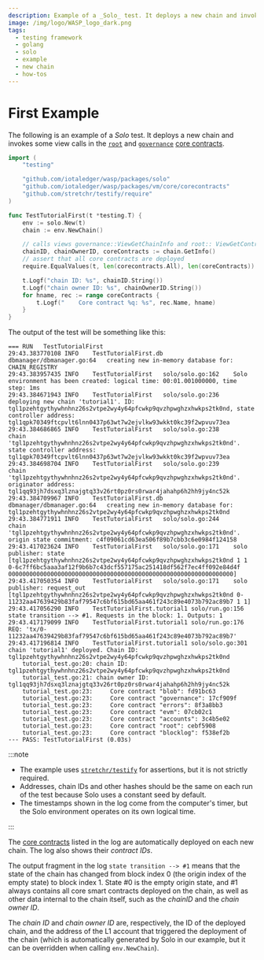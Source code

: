```yaml
---
description: Example of a _Solo_ test. It deploys a new chain and invokes some view calls.
image: /img/logo/WASP_logo_dark.png
tags:
  - testing framework
  - golang
  - solo
  - example
  - new chain
  - how-tos
---
```


# First Example

The following is an example of a _Solo_ test. It deploys a new chain and invokes some view calls in the
[`root`](../../../../../references/iota-evm/core-contracts/root.md) and [`governance`](../../../../../references/iota-evm/core-contracts/governance.md)
[core contracts](../../../../../references/iota-evm/core-contracts/overview.md).

```go
import (
	"testing"

	"github.com/iotaledger/wasp/packages/solo"
	"github.com/iotaledger/wasp/packages/vm/core/corecontracts"
	"github.com/stretchr/testify/require"
)

func TestTutorialFirst(t *testing.T) {
	env := solo.New(t)
	chain := env.NewChain()

	// calls views governance::ViewGetChainInfo and root:: ViewGetContractRecords
	chainID, chainOwnerID, coreContracts := chain.GetInfo()
	// assert that all core contracts are deployed
	require.EqualValues(t, len(corecontracts.All), len(coreContracts))

	t.Logf("chain ID: %s", chainID.String())
	t.Logf("chain owner ID: %s", chainOwnerID.String())
	for hname, rec := range coreContracts {
		t.Logf("    Core contract %q: %s", rec.Name, hname)
	}
}
```

The output of the test will be something like this:

```log
=== RUN   TestTutorialFirst
29:43.383770108	INFO	TestTutorialFirst.db	dbmanager/dbmanager.go:64	creating new in-memory database for: CHAIN_REGISTRY
29:43.383957435	INFO	TestTutorialFirst	solo/solo.go:162	Solo environment has been created: logical time: 00:01.001000000, time step: 1ms
29:43.384671943	INFO	TestTutorialFirst	solo/solo.go:236	deploying new chain 'tutorial1'. ID: tgl1pzehtgythywhnhnz26s2vtpe2wy4y64pfcwkp9qvzhpwghzxhwkps2tk0nd, state controller address: tgl1qpk70349ftcpvlt6lnn0437p63wt7w2ejvlkw93wkkt0kc39f2wpvuv73ea
29:43.384686865	INFO	TestTutorialFirst	solo/solo.go:238	    chain 'tgl1pzehtgythywhnhnz26s2vtpe2wy4y64pfcwkp9qvzhpwghzxhwkps2tk0nd'. state controller address: tgl1qpk70349ftcpvlt6lnn0437p63wt7w2ejvlkw93wkkt0kc39f2wpvuv73ea
29:43.384698704	INFO	TestTutorialFirst	solo/solo.go:239	    chain 'tgl1pzehtgythywhnhnz26s2vtpe2wy4y64pfcwkp9qvzhpwghzxhwkps2tk0nd'. originator address: tgl1qq93jh7dsxq3lznajgtq33v26rt0pz0rs0rwar4jahahp6h2hh9jy4nc52k
29:43.384709967	INFO	TestTutorialFirst.db	dbmanager/dbmanager.go:64	creating new in-memory database for: tgl1pzehtgythywhnhnz26s2vtpe2wy4y64pfcwkp9qvzhpwghzxhwkps2tk0nd
29:43.384771911	INFO	TestTutorialFirst	solo/solo.go:244	    chain 'tgl1pzehtgythywhnhnz26s2vtpe2wy4y64pfcwkp9qvzhpwghzxhwkps2tk0nd'. origin state commitment: c4f09061cd63ea506f89b7cbb3c6e0984f124158
29:43.417023624	INFO	TestTutorialFirst	solo/solo.go:171	solo publisher: state [tgl1pzehtgythywhnhnz26s2vtpe2wy4y64pfcwkp9qvzhpwghzxhwkps2tk0nd 1 1 0-6c7ff6bc5aaa3af12f9b6b7c43dcf557175ac251418df562f7ec4ff092e84d4f 0000000000000000000000000000000000000000000000000000000000000000]
29:43.417050354	INFO	TestTutorialFirst	solo/solo.go:171	solo publisher: request_out [tgl1pzehtgythywhnhnz26s2vtpe2wy4y64pfcwkp9qvzhpwghzxhwkps2tk0nd 0-11232aa47639429b83faf79547c6bf615bd65aa461f243c89e4073b792ac89b7 1 1]
29:43.417056290	INFO	TestTutorialFirst.tutorial1	solo/run.go:156	state transition --> #1. Requests in the block: 1. Outputs: 1
29:43.417179099	INFO	TestTutorialFirst.tutorial1	solo/run.go:176	REQ: 'tx/0-11232aa47639429b83faf79547c6bf615bd65aa461f243c89e4073b792ac89b7'
29:43.417196814	INFO	TestTutorialFirst.tutorial1	solo/solo.go:301	chain 'tutorial1' deployed. Chain ID: tgl1pzehtgythywhnhnz26s2vtpe2wy4y64pfcwkp9qvzhpwghzxhwkps2tk0nd
    tutorial_test.go:20: chain ID: tgl1pzehtgythywhnhnz26s2vtpe2wy4y64pfcwkp9qvzhpwghzxhwkps2tk0nd
    tutorial_test.go:21: chain owner ID: tgl1qq93jh7dsxq3lznajgtq33v26rt0pz0rs0rwar4jahahp6h2hh9jy4nc52k
    tutorial_test.go:23:     Core contract "blob": fd91bc63
    tutorial_test.go:23:     Core contract "governance": 17cf909f
    tutorial_test.go:23:     Core contract "errors": 8f3a8bb3
    tutorial_test.go:23:     Core contract "evm": 07cb02c1
    tutorial_test.go:23:     Core contract "accounts": 3c4b5e02
    tutorial_test.go:23:     Core contract "root": cebf5908
    tutorial_test.go:23:     Core contract "blocklog": f538ef2b
--- PASS: TestTutorialFirst (0.03s)
```

:::note

- The example uses [`stretchr/testify`](https://github.com/stretchr/testify) for assertions, but it is not strictly
  required.
- Addresses, chain IDs and other hashes should be the same on each run of the test because Solo uses a constant seed by
  default.
- The timestamps shown in the log come from the computer's timer, but the Solo environment operates on its own logical
  time.

:::

The [core contracts](../../../../../references/iota-evm/core-contracts/overview.md) listed in the log are automatically deployed on each
new chain. The log also shows their _contract IDs_.

The output fragment in the log `state transition --> #1` means that the state of the chain has changed from block index
0 (the origin index of the empty state) to block index 1. State #0 is the empty origin state, and #1 always contains all
core smart contracts deployed on the chain, as well as other data internal to the chain itself, such as the _chainID_
and the _chain owner ID_.

The _chain ID_ and _chain owner ID_ are, respectively, the ID of the deployed chain, and the address of the L1 account
that triggered the deployment of the chain (which is automatically generated by Solo in our example, but it can be
overridden when calling `env.NewChain`).
